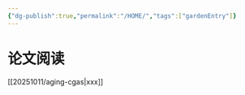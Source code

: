 ```yaml
---
{"dg-publish":true,"permalink":"/HOME/","tags":["gardenEntry"]}
---
```


# 论文阅读

[[20251011/aging-cgas\|xxx]]
